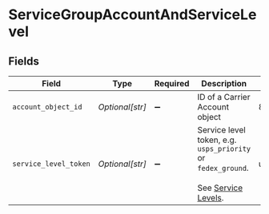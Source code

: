 # ServiceGroupAccountAndServiceLevel


## Fields

| Field                                                                                                                  | Type                                                                                                                   | Required                                                                                                               | Description                                                                                                            | Example                                                                                                                |
| ---------------------------------------------------------------------------------------------------------------------- | ---------------------------------------------------------------------------------------------------------------------- | ---------------------------------------------------------------------------------------------------------------------- | ---------------------------------------------------------------------------------------------------------------------- | ---------------------------------------------------------------------------------------------------------------------- |
| `account_object_id`                                                                                                    | *Optional[str]*                                                                                                        | :heavy_minus_sign:                                                                                                     | ID of a Carrier Account object                                                                                         | 80feb1633d4a43c898f0058506cfd82d                                                                                       |
| `service_level_token`                                                                                                  | *Optional[str]*                                                                                                        | :heavy_minus_sign:                                                                                                     | Service level token, e.g. `usps_priority` or `fedex_ground`.<br><br/>See <a href="#tag/Service-Levels">Service Levels</a>. | ups_next_day_air_saver                                                                                                 |